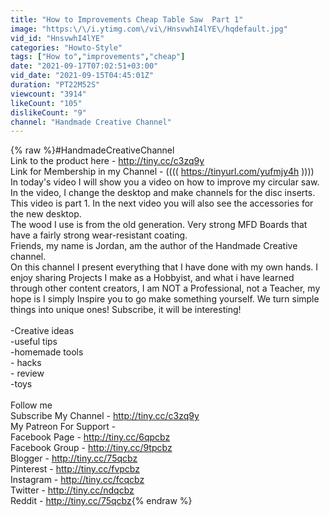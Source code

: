 ```yaml
---
title: "How to Improvements Cheap Table Saw  Part 1"
image: "https:\/\/i.ytimg.com\/vi\/HnsvwhI4lYE\/hqdefault.jpg"
vid_id: "HnsvwhI4lYE"
categories: "Howto-Style"
tags: ["How to","improvements","cheap"]
date: "2021-09-17T07:02:51+03:00"
vid_date: "2021-09-15T04:45:01Z"
duration: "PT22M52S"
viewcount: "3914"
likeCount: "105"
dislikeCount: "9"
channel: "Handmade Creative Channel"
---
```

{% raw %}#HandmadeCreativeChannel <br />Link to the product here - <a rel="nofollow" target="blank" href="http://tiny.cc/c3zq9y">http://tiny.cc/c3zq9y</a><br />Link for Membership in my Channel - (((( <a rel="nofollow" target="blank" href="https://tinyurl.com/yufmjy4h">https://tinyurl.com/yufmjy4h</a> ))))<br />In today's video I will show you a video on how to improve my circular saw. In the video, I change the desktop and make channels for the disc inserts. This video is part 1. In the next video you will also see the accessories for the new desktop.<br />The wood I use is from the old generation. Very strong MFD Boards that have a fairly strong wear-resistant coating.<br />Friends, my name is Jordan, am the author of the Handmade Creative channel.<br />On this channel I present everything that I have done with my own hands.  I enjoy sharing Projects I make as a Hobbyist, and what i have learned through other content creators, I am NOT a Professional, not a Teacher, my hope is I simply Inspire you to go make something yourself. We turn simple things into unique ones! Subscribe, it will be interesting!             <br /><br />-Creative ideas<br />-useful tips<br />-homemade tools<br />- hacks<br />- review<br />-toys <br /><br />Follow me <br />Subscribe My Channel -  <a rel="nofollow" target="blank" href="http://tiny.cc/c3zq9y">http://tiny.cc/c3zq9y</a><br />My Patreon For Support - <br />Facebook Page -   <a rel="nofollow" target="blank" href="http://tiny.cc/6qpcbz">http://tiny.cc/6qpcbz</a><br />Facebook Group -  <a rel="nofollow" target="blank" href="http://tiny.cc/9tpcbz">http://tiny.cc/9tpcbz</a><br />Blogger -  <a rel="nofollow" target="blank" href="http://tiny.cc/75qcbz">http://tiny.cc/75qcbz</a><br />Pinterest - <a rel="nofollow" target="blank" href="http://tiny.cc/fvpcbz">http://tiny.cc/fvpcbz</a><br />Instagram -  <a rel="nofollow" target="blank" href="http://tiny.cc/fcqcbz">http://tiny.cc/fcqcbz</a><br />Twitter -    <a rel="nofollow" target="blank" href="http://tiny.cc/ndqcbz">http://tiny.cc/ndqcbz</a><br />Reddit - <a rel="nofollow" target="blank" href="http://tiny.cc/75qcbz">http://tiny.cc/75qcbz</a>{% endraw %}
